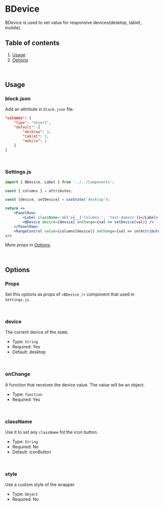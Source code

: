 # BDevice

BDevice is used to set value for responsive devices(desktop, tablet, mobile).


## Table of contents

1. [Usage](#usage)
2. [Options](#options)

<br />

## Usage

### block.json
Add an attribute in `block.json` file.

```json
"columns": {
	"type": "object",
	"default": {
		"desktop": 3,
		"tablet": 2,
		"mobile": 1
	}
}
```

<br />

### Settings.js

```jsx
import { BDevice, Label } from '../../Components';

const { columns } = attributes;

const [device, setDevice] = useState('desktop');

return <>
	<PanelRow>
		<Label className='mb5'>{__('Columns:', 'text-domain')}</Label>
		<BDevice device={device} onChange={val => setDevice(val)} />
	</PanelRow>
	<RangeControl value={columns[device]} onChange={val => setAttributes({ columns: { ...columns, [device]: val } })} min={1} max={6} step={1} beforeIcon='grid-view' />
</>
```

More props in [Options](#options).

<br />

## Options
### Props
Set this options as props of `<BDevice />` component that used in `Settings.js`.

<br />

### device

The current device of the state.

- Type: `String`
- Required: Yes
- Default: desktop

<br />

### onChange

A function that receives the device value. The value will be an object.

- Type: `function`
- Required: Yes

<br />

### className

Use it to set any `className` fot the icon button.

- Type: `String`
- Required: No
- Default: iconButton

<br />

### style

Use a custom style of the wrapper

- Type: `Object`
- Required: No